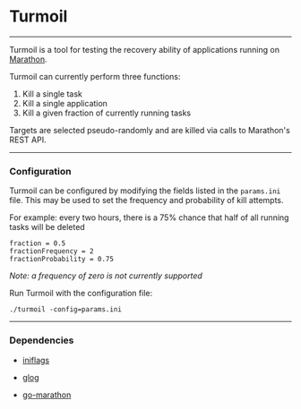 Turmoil
=======
* * *
Turmoil is a tool for testing the recovery ability of applications running on [Marathon](https://mesosphere.github.io/marathon/).

Turmoil can currently perform three functions:
1. Kill a single task
2. Kill a single application
3. Kill a given fraction of currently running tasks

Targets are selected pseudo-randomly and are killed via calls to Marathon's REST API.
* * *
### Configuration
Turmoil can be configured by modifying the fields listed in the ```params.ini``` file. This may be used to set the frequency and probability of kill attempts.

For example: every two hours, there is a 75% chance that half of all running tasks will be deleted
```
fraction = 0.5
fractionFrequency = 2
fractionProbability = 0.75
```
_Note: a frequency of zero is not currently supported_   
   

Run Turmoil with the configuration file:
```
./turmoil -config=params.ini
```
* * *
### Dependencies
+ [iniflags](https://github.com/vharitonsky/iniflags) 

+ [glog](https://github.com/golang/glog)

+ [go-marathon](http://github.com/gambol99/go-marathon)
